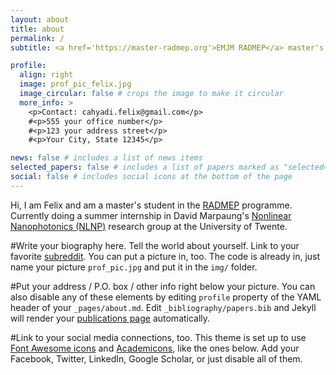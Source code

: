 ```yaml
---
layout: about
title: about
permalink: /
subtitle: <a href='https://master-radmep.org'>EMJM RADMEP</a> master's student. Enschede, the Netherlands.

profile:
  align: right
  image: prof_pic_felix.jpg
  image_circular: false # crops the image to make it circular
  more_info: >
    <p>Contact: cahyadi.felix@gmail.com</p>
    #<p>555 your office number</p>
    #<p>123 your address street</p>
    #<p>Your City, State 12345</p>

news: false # includes a list of news items
selected_papers: false # includes a list of papers marked as "selected={true}"
social: false # includes social icons at the bottom of the page
---
```


Hi, I am Felix and am a master's student in the [RADMEP](https://master-radmep.org) programme. Currently doing a summer internship in David Marpaung's [Nonlinear Nanophotonics (NLNP)](https://davidmarpaung.com/) research group at the University of Twente.

#Write your biography here. Tell the world about yourself. Link to your favorite [subreddit](http://reddit.com). You can put a picture in, too. The code is already in, just name your picture `prof_pic.jpg` and put it in the `img/` folder.

#Put your address / P.O. box / other info right below your picture. You can also disable any of these elements by editing `profile` property of the YAML header of your `_pages/about.md`. Edit `_bibliography/papers.bib` and Jekyll will render your [publications page](/al-folio/publications/) automatically.

#Link to your social media connections, too. This theme is set up to use [Font Awesome icons](https://fontawesome.com/) and [Academicons](https://jpswalsh.github.io/academicons/), like the ones below. Add your Facebook, Twitter, LinkedIn, Google Scholar, or just disable all of them.
